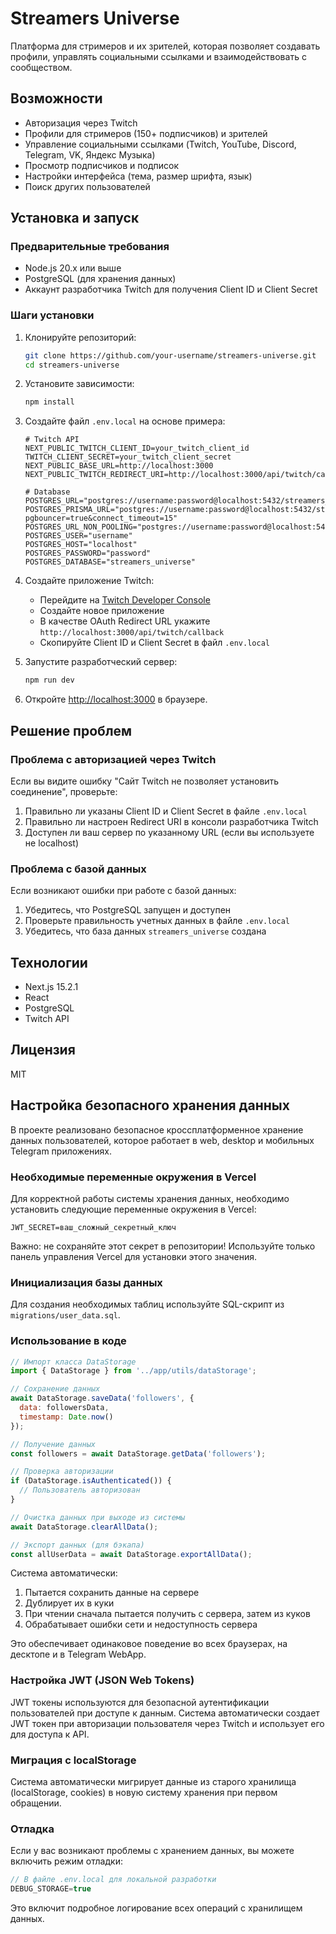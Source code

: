 # Streamers Universe

Платформа для стримеров и их зрителей, которая позволяет создавать профили, управлять социальными ссылками и взаимодействовать с сообществом.

## Возможности

- Авторизация через Twitch
- Профили для стримеров (150+ подписчиков) и зрителей
- Управление социальными ссылками (Twitch, YouTube, Discord, Telegram, VK, Яндекс Музыка)
- Просмотр подписчиков и подписок
- Настройки интерфейса (тема, размер шрифта, язык)
- Поиск других пользователей

## Установка и запуск

### Предварительные требования

- Node.js 20.x или выше
- PostgreSQL (для хранения данных)
- Аккаунт разработчика Twitch для получения Client ID и Client Secret

### Шаги установки

1. Клонируйте репозиторий:
   ```bash
   git clone https://github.com/your-username/streamers-universe.git
   cd streamers-universe
   ```

2. Установите зависимости:
   ```bash
   npm install
   ```

3. Создайте файл `.env.local` на основе примера:
   ```
   # Twitch API
   NEXT_PUBLIC_TWITCH_CLIENT_ID=your_twitch_client_id
   TWITCH_CLIENT_SECRET=your_twitch_client_secret
   NEXT_PUBLIC_BASE_URL=http://localhost:3000
   NEXT_PUBLIC_TWITCH_REDIRECT_URI=http://localhost:3000/api/twitch/callback

   # Database
   POSTGRES_URL="postgres://username:password@localhost:5432/streamers_universe"
   POSTGRES_PRISMA_URL="postgres://username:password@localhost:5432/streamers_universe?pgbouncer=true&connect_timeout=15"
   POSTGRES_URL_NON_POOLING="postgres://username:password@localhost:5432/streamers_universe"
   POSTGRES_USER="username"
   POSTGRES_HOST="localhost"
   POSTGRES_PASSWORD="password"
   POSTGRES_DATABASE="streamers_universe"
   ```

4. Создайте приложение Twitch:
   - Перейдите на [Twitch Developer Console](https://dev.twitch.tv/console/apps)
   - Создайте новое приложение
   - В качестве OAuth Redirect URL укажите `http://localhost:3000/api/twitch/callback`
   - Скопируйте Client ID и Client Secret в файл `.env.local`

5. Запустите разработческий сервер:
   ```bash
   npm run dev
   ```

6. Откройте [http://localhost:3000](http://localhost:3000) в браузере.

## Решение проблем

### Проблема с авторизацией через Twitch

Если вы видите ошибку "Сайт Twitch не позволяет установить соединение", проверьте:

1. Правильно ли указаны Client ID и Client Secret в файле `.env.local`
2. Правильно ли настроен Redirect URI в консоли разработчика Twitch
3. Доступен ли ваш сервер по указанному URL (если вы используете не localhost)

### Проблема с базой данных

Если возникают ошибки при работе с базой данных:

1. Убедитесь, что PostgreSQL запущен и доступен
2. Проверьте правильность учетных данных в файле `.env.local`
3. Убедитесь, что база данных `streamers_universe` создана

## Технологии

- Next.js 15.2.1
- React
- PostgreSQL
- Twitch API

## Лицензия

MIT

## Настройка безопасного хранения данных

В проекте реализовано безопасное кроссплатформенное хранение данных пользователей, которое работает в web, desktop и мобильных Telegram приложениях.

### Необходимые переменные окружения в Vercel

Для корректной работы системы хранения данных, необходимо установить следующие переменные окружения в Vercel:

```
JWT_SECRET=ваш_сложный_секретный_ключ
```

Важно: не сохраняйте этот секрет в репозитории! Используйте только панель управления Vercel для установки этого значения.

### Инициализация базы данных

Для создания необходимых таблиц используйте SQL-скрипт из `migrations/user_data.sql`.

### Использование в коде

```javascript
// Импорт класса DataStorage
import { DataStorage } from '../app/utils/dataStorage';

// Сохранение данных
await DataStorage.saveData('followers', {
  data: followersData,
  timestamp: Date.now()
});

// Получение данных
const followers = await DataStorage.getData('followers');

// Проверка авторизации
if (DataStorage.isAuthenticated()) {
  // Пользователь авторизован
}

// Очистка данных при выходе из системы
await DataStorage.clearAllData();

// Экспорт данных (для бэкапа)
const allUserData = await DataStorage.exportAllData();
```

Система автоматически:
1. Пытается сохранить данные на сервере
2. Дублирует их в куки
3. При чтении сначала пытается получить с сервера, затем из куков
4. Обрабатывает ошибки сети и недоступность сервера

Это обеспечивает одинаковое поведение во всех браузерах, на десктопе и в Telegram WebApp.

### Настройка JWT (JSON Web Tokens)

JWT токены используются для безопасной аутентификации пользователей при доступе к данным. 
Система автоматически создает JWT токен при авторизации пользователя через Twitch и использует его для доступа к API.

### Миграция с localStorage

Система автоматически мигрирует данные из старого хранилища (localStorage, cookies) в новую систему хранения при первом обращении.

### Отладка

Если у вас возникают проблемы с хранением данных, вы можете включить режим отладки:

```javascript
// В файле .env.local для локальной разработки
DEBUG_STORAGE=true
```

Это включит подробное логирование всех операций с хранилищем данных.

